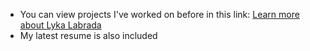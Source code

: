 - You can view projects I've worked on before in this link: [Learn more about Lyka Labrada](https://lykalabrada.github.io)
- My latest resume is also included
